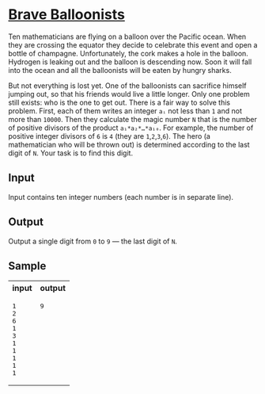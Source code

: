 # [Brave Balloonists](https://acm.timus.ru/problem.aspx?space=1&num=1049)


Ten mathematicians are flying on a balloon over the Pacific ocean. When they are crossing the equator they decide to celebrate this event and open a bottle of champagne. Unfortunately, the cork makes a hole in the balloon. Hydrogen is leaking out and the balloon is descending now. Soon it will fall into the ocean and all the balloonists will be eaten by hungry sharks.

But not everything is lost yet. One of the balloonists can sacrifice himself jumping out, so that his friends would live a little longer. Only one problem still exists: who is the one to get out. There is a fair way to solve this problem. First, each of them writes an integer `aᵢ` not less than `1` and not more than `10000`. Then they calculate the magic number `N` that is the number of positive divisors of the product `a₁*a₂*…*a₁₀`. For example, the number of positive integer divisors of `6` is `4` (they are `1`,`2`,`3`,`6`). The hero (a mathematician who will be thrown out) is determined according to the last digit of `N`. Your task is to find this digit.

## Input

Input contains ten integer numbers (each number is in separate line).

## Output

Output a single digit from `0` to `9` — the last digit of `N`.


## Sample

<table>
<tr>
<th>input</th>
<th>output</th>
</tr>
<tr>
<td style="vertical-align: top">
<pre>
1
2
6
1
3
1
1
1
1
1
</pre>
</td>
<td style="vertical-align: top">
<pre>
9
</pre>
</td>
</tr>
</table>
